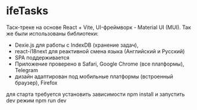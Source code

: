 # ifeTasks

Таск-треке на основе React + Vite, UI-фреймворк - Material UI (MUI).
Так же были использованы библиотеки:
- Dexie.js для работы с IndexDB (хранение задач), 
- react-i18next для реактивной смена языка (Английский и Русский)
- SPA поддерживается
- Приложение проверено в Safari, Google Chrome (все платформы), Telegram 
- дизайн адаптирован под мобильные платформы
(встроенный браузер), Firefox

для старта требуется установить зависимости npm install
и запустить dev режим npm run dev
